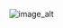 ![image_alt]("https://github.com/mddipu07/E-Commerce-Server/blob/fb124335e94403f92abfe3369996efbe54a35b69/E-server.png")
